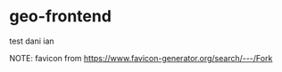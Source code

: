 # geo-frontend

test dani
ian

   NOTE: favicon from https://www.favicon-generator.org/search/---/Fork
